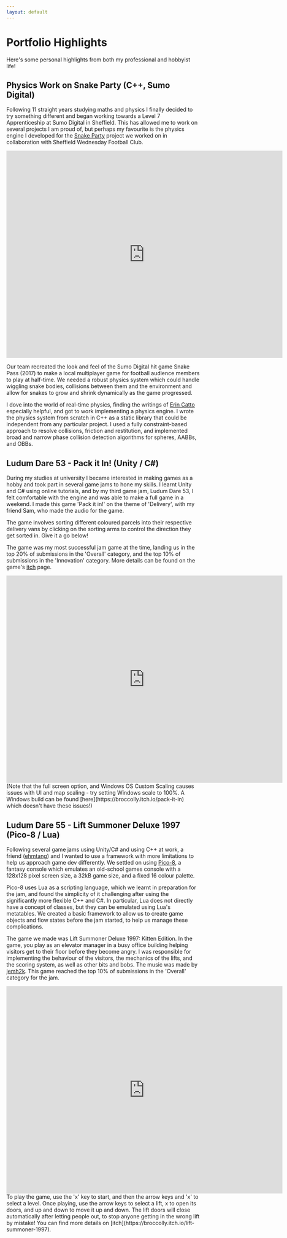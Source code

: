 ```yaml
---
layout: default
---
```

# Portfolio Highlights
Here's some personal highlights from both my professional and hobbyist life!

## Physics Work on Snake Party (C++, Sumo Digital)
Following 11 straight years studying maths and physics I finally decided to try something different and began working towards a Level 7 Apprenticeship at Sumo Digital in Sheffield. This has allowed me to work on several projects I am proud of, but perhaps my favourite is the physics engine I developed for the [Snake Party](https://www.sumo-digital.com/sumo-digital-academy-create-a-halftime-hit-for-sheffield-wednesday-football-club/) project we worked on in collaboration with Sheffield Wednesday Football Club.

<iframe width="720" height="540" src="https://www.youtube.com/embed/EqPuux4oIP8?si=p7VVAR5LNU8MoRXW" title="YouTube video player" frameborder="0" allow="accelerometer; autoplay; clipboard-write; encrypted-media; gyroscope; picture-in-picture; web-share" referrerpolicy="strict-origin-when-cross-origin" allowfullscreen></iframe>

Our team recreated the look and feel of the Sumo Digital hit game Snake Pass (2017) to make a local multiplayer game for football audience members to play at half-time. We needed a robust physics system which could handle wiggling snake bodies, collisions between them and the environment and allow for snakes to grow and shrink dynamically as the game progressed.

I dove into the world of real-time physics, finding the writings of [Erin Catto](https://box2d.org) especially helpful, and got to work implementing a physics engine. I wrote the physics system from scratch in C++ as a static library that could be independent from any particular project. I used a fully constraint-based approach to resolve collisions, friction and restitution, and implemented broad and narrow phase collision detection algorithms for spheres, AABBs, and OBBs.


## Ludum Dare 53 - Pack it In! (Unity / C#)
During my studies at university I became interested in making games as a hobby and took part in several game jams to hone my skills. I learnt Unity and C# using online tutorials, and by my third game jam, Ludum Dare 53, I felt comfortable with the engine and was able to make a full game in a weekend. I made this game 'Pack it in!' on the theme of 'Delivery', with my friend Sam, who made the audio for the game.

The game involves sorting different coloured parcels into their respective delivery vans by clicking on the sorting arms to control the direction they get sorted in. Give it a go below!

The game was my most successful jam game at the time, landing us in the top 20% of submissions in the 'Overall' category, and the top 10% of submissions in the 'Innovation' category. More details can be found on the game's [itch](https://broccolly.itch.io/pack-it-in) page.
<iframe frameborder="0" src="https://itch.io/embed-upload/7827308?color=333333" allowfullscreen="" width="720" height="540"><a href="https://broccolly.itch.io/pack-it-in">Play Pack It In! on itch.io</a></iframe>
(Note that the full screen option, and Windows OS Custom Scaling causes issues with UI and map scaling - try setting Windows scale to 100%. A Windows build can be found [here](https://broccolly.itch.io/pack-it-in) which doesn't have these issues!)


## Ludum Dare 55 - Lift Summoner Deluxe 1997 (Pico-8 / Lua)
Following several game jams using Unity/C# and using C++ at work, a friend ([ehmtang](https://github.com/ehmtang)) and I wanted to use a framework with more limitations to help us approach game dev differently. We settled on using [Pico-8](https://www.lexaloffle.com/pico-8.php), a fantasy console which emulates an old-school games console with a 128x128 pixel screen size, a 32kB game size, and a fixed 16 colour palette.

Pico-8 uses Lua as a scripting language, which we learnt in preparation for the jam, and found the simplicity of it challenging after using the significantly more flexible C++ and C#. In particular, Lua does not directly have a concept of classes, but they can be emulated using Lua's metatables. We created a basic framework to allow us to create game objects and flow states before the jam started, to help us manage these complications.

The game we made was Lift Summoner Deluxe 1997: Kitten Edition. In the game, you play as an elevator manager in a busy office building helping visitors get to their floor before they become angry. I was responsible for implementing the behaviour of the visitors, the mechanics of the lifts, and the scoring system, as well as other bits and bobs. The music was made by [jemh2k](https://soundcloud.com/jemh_music). This game reached the top 10% of submissions in the 'Overall' category for the jam.


<iframe frameborder="0" src="https://itch.io/embed-upload/10192651?color=333333" allowfullscreen="" width="720" height="540"><a href="https://broccolly.itch.io/lift-summoner-1997">Play Lift Summoner Deluxe 1997: Kitten Edition on itch.io</a></iframe>
To play the game, use the 'x' key to start, and then the arrow keys and 'x' to select a level. Once playing, use the arrow keys to select a lift, x to open its doors, and up and down to move it up and down. The lift doors will close automatically after letting people out, to stop anyone getting in the wrong lift by mistake! You can find more details on [itch](https://broccolly.itch.io/lift-summoner-1997).
